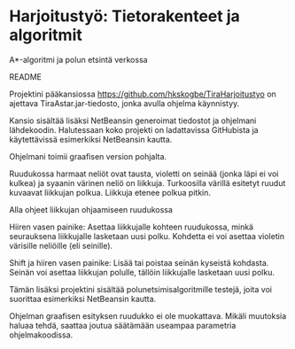 Harjoitustyö: Tietorakenteet ja algoritmit
================

A*-algoritmi ja polun etsintä verkossa

README

Projektini pääkansiossa https://github.com/hkskogbe/TiraHarjoitustyo on ajettava TiraAstar.jar-tiedosto, jonka avulla ohjelma käynnistyy.

Kansio sisältää lisäksi NetBeansin generoimat tiedostot ja ohjelmani lähdekoodin. Halutessaan koko projekti on ladattavissa GitHubista ja käytettävissä esimerkiksi NetBeansin kautta.

Ohjelmani toimii graafisen version pohjalta. 

Ruudukossa harmaat neliöt ovat tausta, violetti on seinää (jonka läpi ei voi kulkea) ja syaanin värinen neliö on liikkuja. Turkoosilla värillä esitetyt ruudut kuvaavat liikkujan polkua. Liikkuja etenee polkua pitkin.

Alla ohjeet liikkujan ohjaamiseen ruudukossa

Hiiren vasen painike:
Asettaa liikkujalle kohteen ruudukossa, minkä seurauksena liikkujalle lasketaan uusi polku. Kohdetta ei voi asettaa violetin värisille neliöille (eli seinille).

Shift ja hiiren vasen painike:
Lisää tai poistaa seinän kyseistä kohdasta. Seinän voi asettaa liikkujan polulle, tällöin liikkujalle lasketaan uusi polku.

Tämän lisäksi projektini sisältää polunetsimisalgoritmille testejä, joita voi suorittaa esimerkiksi NetBeansin kautta.

Ohjelman graafisen esityksen ruudukko ei ole muokattava. Mikäli muutoksia haluaa tehdä, saattaa joutua säätämään useampaa parametria ohjelmakoodissa.
